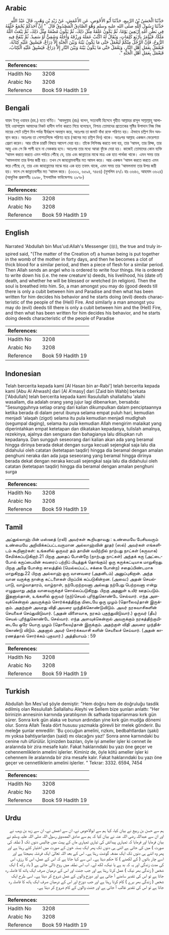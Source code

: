 ## Arabic


<div dir="rtl" lang="ar" style={{fontSize:'larger',backgroundColor:'#f8f9fa',padding:20}}>
حَدَّثَنَا الْحَسَنُ بْنُ الرَّبِيعِ، حَدَّثَنَا أَبُو الأَحْوَصِ، عَنِ الأَعْمَشِ، عَنْ زَيْدِ بْنِ وَهْبٍ، قَالَ عَبْدُ اللَّهِ حَدَّثَنَا رَسُولُ اللَّهِ صلى الله عليه وسلم وَهْوَ الصَّادِقُ الْمَصْدُوقُ قَالَ ‏ "‏ إِنَّ أَحَدَكُمْ يُجْمَعُ خَلْقُهُ فِي بَطْنِ أُمِّهِ أَرْبَعِينَ يَوْمًا، ثُمَّ يَكُونُ عَلَقَةً مِثْلَ ذَلِكَ، ثُمَّ يَكُونُ مُضْغَةً مِثْلَ ذَلِكَ، ثُمَّ يَبْعَثُ اللَّهُ مَلَكًا، فَيُؤْمَرُ بِأَرْبَعِ كَلِمَاتٍ، وَيُقَالُ لَهُ اكْتُبْ عَمَلَهُ وَرِزْقَهُ وَأَجَلَهُ وَشَقِيٌّ أَوْ سَعِيدٌ‏.‏ ثُمَّ يُنْفَخُ فِيهِ الرُّوحُ، فَإِنَّ الرَّجُلَ مِنْكُمْ لَيَعْمَلُ حَتَّى مَا يَكُونُ بَيْنَهُ وَبَيْنَ الْجَنَّةِ إِلاَّ ذِرَاعٌ، فَيَسْبِقُ عَلَيْهِ كِتَابُهُ، فَيَعْمَلُ بِعَمَلِ أَهْلِ النَّارِ، وَيَعْمَلُ حَتَّى مَا يَكُونُ بَيْنَهُ وَبَيْنَ النَّارِ إِلاَّ ذِرَاعٌ، فَيَسْبِقُ عَلَيْهِ الْكِتَابُ، فَيَعْمَلُ بِعَمَلِ أَهْلِ الْجَنَّةِ ‏"‏‏.‏
</div>
<div style={{backgroundColor:'#f8f9fa',padding:20, marginBottom: 10}}><table> <thead> <tr> <th>References:</th> <th></th> </tr> </thead> <tbody><tr><td>Hadith No</td><td>3208</td></tr><tr><td>Arabic No</td><td>3208</td></tr><tr><td>Reference</td><td>Book 59 Hadith 19</td></tr></tbody></table></div>

## Bengali


<div dir="ltr" lang="bn" style={{fontSize:'larger',backgroundColor:'#f8f9fa',padding:20}}>
যায়দ ইবনু ওয়াহব (রহ.) হতে বর্ণিত। ‘আবদুল্লাহ (রাঃ) বলেন, সত্যবাদী হিসেবে গৃহীত আল্লাহর রাসূল সাল্লাল্লাহু আলাইহি ওয়াসাল্লাম আমাদের নিকট হাদীস বর্ণনা করতে গিয়ে বলেছেন, নিশ্চয় তোমাদের প্রত্যেকের সৃষ্টির উপাদান নিজ নিজ মায়ের পেটে চল্লিশ দিন পর্যন্ত বীর্যরূপে অবস্থান করে, অতঃপর তা জমাট বাঁধা রক্তে পরিণত হয়। ঐভাবে চল্লিশ দিন অবস্থান করে। অতঃপর তা গোশতপিন্ডে পরিণত হয়ে (আগের মত চল্লিশ দিন) থাকে। অতঃপর আল্লাহ একজন ফেরেশতা প্রেরণ করেন। আর তাঁকে চারটি বিষয়ে আদেশ দেয়া হয়। তাঁকে লিপিবদ্ধ করতে বলা হয়, তার ‘আমল, তার রিয্ক, তার আয়ু এবং সে কি পাপী হবে না নেককার হবে। অতঃপর তার মধ্যে আত্মা ফুঁকে দেয়া হয়। কাজেই তোমাদের কোন ব্যক্তি ‘আমল করতে করতে এমন পর্যায়ে পৌঁছে যে, তার এবং জান্নাতের মাঝে মাত্র এক হাত পার্থক্য থাকে। এমন সময় তার ‘আমলনামা তার উপর জয়ী হয়। তখন সে জাহান্নামবাসীর মত আমল করে। আর একজন ‘আমল করতে করতে এমন স্তরে পৌঁছে যে, তার এবং জাহান্নামের মাঝে মাত্র এক হাত তফাৎ থাকে, এমন সময় তার ‘আমলনামা তার উপর জয়ী হয়। ফলে সে জান্নাতবাসীর মত ‘আমল করে। (৩৩৩২, ৬৫৯৪, ৭৪৫৪) (মুসলিম ৪৭/১ হাঃ ৩৬৪৩, আহমাদ ৩৬২৪) (আধুনিক প্রকাশনীঃ ২৯৬৮, ইসলামিক ফাউন্ডেশনঃ ২৯৭৮)
</div>
<div style={{backgroundColor:'#f8f9fa',padding:20, marginBottom: 10}}><table> <thead> <tr> <th>References:</th> <th></th> </tr> </thead> <tbody><tr><td>Hadith No</td><td>3208</td></tr><tr><td>Arabic No</td><td>3208</td></tr><tr><td>Reference</td><td>Book 59 Hadith 19</td></tr></tbody></table></div>

## English


<div dir="ltr" lang="en" style={{fontSize:'larger',backgroundColor:'#f8f9fa',padding:20}}>
Narrated 'Abdullah bin Mus'ud:Allah's Messenger (ﷺ), the true and truly inspired said, "(The matter of the Creation of) a human being is put together in the womb of the mother in forty days, and then he becomes a clot of thick blood for a similar period, and then a piece of flesh for a similar period. Then Allah sends an angel who is ordered to write four things. He is ordered to write down his (i.e. the new creature's) deeds, his livelihood, his (date of) death, and whether he will be blessed or wretched (in religion). Then the soul is breathed into him. So, a man amongst you may do (good deeds till there is only a cubit between him and Paradise and then what has been written for him decides his behavior and he starts doing (evil) deeds characteristic of the people of the (Hell) Fire. And similarly a man amongst you may do (evil) deeds till there is only a cubit between him and the (Hell) Fire, and then what has been written for him decides his behavior, and he starts doing deeds characteristic of the people of Paradise
</div>
<div style={{backgroundColor:'#f8f9fa',padding:20, marginBottom: 10}}><table> <thead> <tr> <th>References:</th> <th></th> </tr> </thead> <tbody><tr><td>Hadith No</td><td>3208</td></tr><tr><td>Arabic No</td><td>3208</td></tr><tr><td>Reference</td><td>Book 59 Hadith 19</td></tr></tbody></table></div>

## Indonesian


<div dir="ltr" lang="id" style={{fontSize:'larger',backgroundColor:'#f8f9fa',padding:20}}>
Telah bercerita kepada kami [Al Hasan bin ar-Rabi'] telah bercerita kepada kami [Abu Al Ahwash] dari [Al A'masy] dari [Zaid bin Wahb] berkata ['Abdullah] telah bercerita kepada kami Rasulullah shallallahu 'alaihi wasallam, dia adalah orang yang jujur lagi dibenarkan, bersabda: "Sesungguhnya setiap orang dari kalian dikumpulkan dalam penciptaannya ketika berada di dalam perut ibunya selama empat puluh hari, kemudian menjadi 'alaqah (zigot) selama itu pula kemudian menjadi mudlghah (segumpal daging), selama itu pula kemudian Allah mengirim malaikat yang diperintahkan empat ketetapan dan dikatakan kepadanya, tulislah amalnya, rezekinya, ajalnya dan sengsara dan bahagianya lalu ditiupkan ruh kepadanya. Dan sungguh seseorang dari kalian akan ada yang beramal hingga dirinya berada dekat dengan surga kecuali sejengkal saja lalu dia didahului oleh catatan (ketetapan taqdir) hingga dia beramal dengan amalan penghuni neraka dan ada juga seseorang yang beramal hingga dirinya berada dekat dengan neraka kecuali sejengkal saja lalu dia didahului oleh catatan (ketetapan taqdir) hingga dia beramal dengan amalan penghuni surga
</div>
<div style={{backgroundColor:'#f8f9fa',padding:20, marginBottom: 10}}><table> <thead> <tr> <th>References:</th> <th></th> </tr> </thead> <tbody><tr><td>Hadith No</td><td>3208</td></tr><tr><td>Arabic No</td><td>3208</td></tr><tr><td>Reference</td><td>Book 59 Hadith 19</td></tr></tbody></table></div>

## Tamil


<div dir="ltr" lang="ta" style={{fontSize:'larger',backgroundColor:'#f8f9fa',padding:20}}>
அப்துல்லாஹ் பின் மஸ்ஊத் (ரலி) அவர்கள் கூறியதாவது : உண்மையே பேசியவரும் உண்மையே அறிவிக்கப்பட்டவருமான அல்லாஹ்வின் தூதர் (ஸல்) அவர்கள் எங்களிடம் கூறினார்கள்: உங்களில் ஒருவர் தம் தாயின் வயிற்றில் நாற்பது நாட்கள் (கருவாக) சேமிக்கப்படுகிறார்.21 பிறகு அதைப் போன்றே (நாற்பது நாட்கள்) அந்தக் கரு (அட்டைபோல் கருப்பையின் சுவரைப் பற்றிப் பிடித்துக் தொங்கும்) ஒரு கருக்கட்டியாக மாறுகிறது. பிறகு அதே போன்ற காலத்தில் (மெல்லப்பட்ட சக்கை போன்ற) சதைப்பிண்டமாக மாறுகிறது.22 பிறகு அல்லாஹ் ஒரு வானவரை (அதனிடம்) அனுப்புகிறான். அந்த வான வருக்கு நான்கு கட்டளைகள் பிறப்பிக் கப்படுகின்றன. (அவை:) அதன் செயல்பாடு, வாழ்வாதாரம், வாழ்நாள், நற்பேறற்றவனா அல்லது நற்பேறு பெற்றவனா என்று எழுதுமாறு அந்த வானவருக்குச் சொல்லப்படுகிறது. பிறகு அதனுள் உயிர் ஊதப்படும். இதனால்தான், உங்களில் ஒருவர் (நற்)செயல் புரிந்துகொண்டே செல்வார். எந்த அளவுக்கென்றால் அவருக்கும் சொர்க்கத்திற்கு மிடையே ஒரு முழம் (தொலைவு)தான் இருக்கும். அதற்குள் அவரது விதி அவரை முந்திக்கொண்டுவிடும். அவர் நரகவாசிகளின் செயலைச் செய்துவிடுவார். (அதன் விளைவாக, நரகம் புகுந்துவிடுவார்.) ஒருவர் (தீய) செயல் புரிந்துகொண்டே செல்வார். எந்த அளவுக்கென்றால் அவருக்கும் நரகத்திற்குமிடையே ஒரே யொரு முழம் (தொலைவு)தான் இருக்கும். அதற்குள் விதி அவரை முந்திக்கொண்டு விடும். அதனால் அவர் சொர்க்கவாசி களின் செயலைச் செய்வார். (அதன் காரணத்தால் சொர்க்கம் புகுவார்.) அத்தியாயம் : 59
</div>
<div style={{backgroundColor:'#f8f9fa',padding:20, marginBottom: 10}}><table> <thead> <tr> <th>References:</th> <th></th> </tr> </thead> <tbody><tr><td>Hadith No</td><td>3208</td></tr><tr><td>Arabic No</td><td>3208</td></tr><tr><td>Reference</td><td>Book 59 Hadith 19</td></tr></tbody></table></div>

## Turkish


<div dir="ltr" lang="tr" style={{fontSize:'larger',backgroundColor:'#f8f9fa',padding:20}}>
Abdullah İbn Mes'ud şöyle demiştir: "Hem doğru hem de doğruluğu tasdik edilmiş olan Resulullah Sallallahu Aleyhi ve Sellem bize şunları anlattı: "Her birinizin annesinin karnında yaratılışının ilk safhada toparlanması kırk gün sürer. Sonra kırk gün alaka ve bunun ardından yine kırk gün mudğa dönemi olur. Sonra Allah Teala dört hususu yazmakla görevli bir melek gönderir. Bu meleğe şunlar emredilir: 'Bu çocuğun amelini, rızkını, bedbahtlardan (şaki) mı yoksa bahtiyarlardan (said) mı olacağını yaz!' Sonra anne karnındaki bu cenine ruh üfürülür. İçinizden bazıları, öyle iyi ameller işler ki cennet ile aralarında bir zira mesafe kalır. Fakat haklarındaki bu yazı öne geçer ve cehennemliklerin amelini işlerler. Kiminiz de, öyle kötü ameller işler ki cehennem ile aralarında bir zira mesafe kalır. Fakat haklarındaki bu yazı öne geçer ve cennetliklerin amelini işlerler. " Tekrar: 3332. 6594, 7454
</div>
<div style={{backgroundColor:'#f8f9fa',padding:20, marginBottom: 10}}><table> <thead> <tr> <th>References:</th> <th></th> </tr> </thead> <tbody><tr><td>Hadith No</td><td>3208</td></tr><tr><td>Arabic No</td><td>3208</td></tr><tr><td>Reference</td><td>Book 59 Hadith 19</td></tr></tbody></table></div>

## Urdu


<div dir="rtl" lang="ur" style={{fontSize:'larger',backgroundColor:'#f8f9fa',padding:20}}>
ہم سے حسن بن ربیع نے بیان کیا، کہا ہم سے ابوالاحوص نے، ان سے اعمش نے، ان سے زید بن وہب نے اور ان سے عبداللہ رضی اللہ عنہ نے بیان کیا کہ ہم سے صادق المصدوق رسول اللہ صلی اللہ علیہ وسلم نے بیان فرمایا اور فرمایا کہ تمہاری پیدائش کی تیاری تمہاری ماں کے پیٹ میں چالیس دنوں تک ( نطفہ کی صورت ) میں کی جاتی ہے اتنی ہی دنوں تک پھر ایک بستہ خون کے صورت میں اختیار کئے رہتا ہے اور پھر وہ اتنے ہی دنوں تک ایک مضغہ گوشت رہتا ہے۔ اس کے بعد اللہ تعالیٰ ایک فرشتہ بھیجتا ہے اور اسے چار باتوں ( کے لکھنے ) کا حکم دیتا ہے۔ اس سے کہا جاتا ہے کہ اس کے عمل، اس کا رزق، اس کی مدت زندگی اور یہ کہ بد ہے یا نیک، لکھ لے۔ اب اس نطفہ میں روح ڈالی جاتی ہے ( یاد رکھ ) ایک شخص ( زندگی بھر نیک ) عمل کرتا رہتا ہے اور جب جنت اور اس کے درمیان صرف ایک ہاتھ کا فاصلہ رہ جاتا ہے تو اس کی تقدیر سامنے آ جاتی ہے اور دوزخ والوں کے عمل شروع کر دیتا ہے۔ اسی طرح ایک شخص ( زندگی بھر برے ) کام کرتا رہتا ہے اور جب دوزخ اور اس کے درمیان صرف ایک ہاتھ کا فاصلہ رہ جاتا ہے تو اس کی تقدیر غالب آ جاتی ہے اور جنت والوں کے کام شروع کر دیتا ہے۔
</div>
<div style={{backgroundColor:'#f8f9fa',padding:20, marginBottom: 10}}><table> <thead> <tr> <th>References:</th> <th></th> </tr> </thead> <tbody><tr><td>Hadith No</td><td>3208</td></tr><tr><td>Arabic No</td><td>3208</td></tr><tr><td>Reference</td><td>Book 59 Hadith 19</td></tr></tbody></table></div>